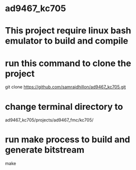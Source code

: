# ad9467_kc705

# This project require linux bash emulator to build and compile 
# run this command to clone the project
git clone https://github.com/samrajdhillon/ad9467_kc705.git

# change terminal directory to 
ad9467_kc705/projects/ad9467_fmc/kc705/

# run make process to build and generate bitstream
make

